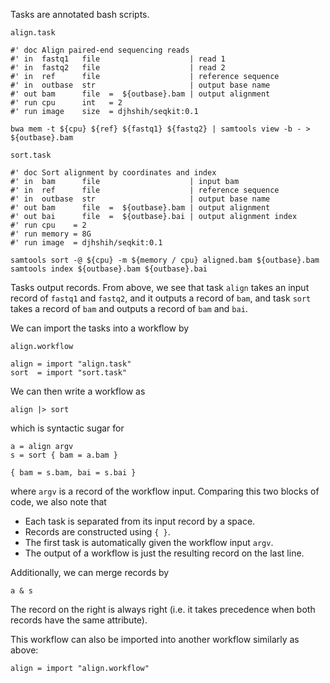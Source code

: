 Tasks are annotated bash scripts.

`align.task`
```{bash}
#' doc Align paired-end sequencing reads
#' in  fastq1   file                    | read 1
#' in  fastq2   file                    | read 2
#' in  ref      file                    | reference sequence
#' in  outbase  str                     | output base name
#' out bam      file  =  ${outbase}.bam | output alignment
#' run cpu      int   = 2
#' run image    size  = djhshih/seqkit:0.1

bwa mem -t ${cpu} ${ref} ${fastq1} ${fastq2} | samtools view -b - > ${outbase}.bam
```

`sort.task`
```{bash}
#' doc Sort alignment by coordinates and index
#' in  bam      file                    | input bam
#' in  ref      file                    | reference sequence
#' in  outbase  str                     | output base name
#' out bam      file  =  ${outbase}.bam | output alignment
#' out bai      file  =  ${outbase}.bai | output alignment index
#' run cpu    = 2
#' run memory = 8G
#' run image  = djhshih/seqkit:0.1

samtools sort -@ ${cpu} -m ${memory / cpu} aligned.bam ${outbase}.bam
samtools index ${outbase}.bam ${outbase}.bai
```

Tasks output records.
From above, we see that task `align` takes an input record of 
`fastq1` and `fastq2`, and it outputs a record of `bam`, and 
task `sort` takes a record of `bam` and outputs a record of `bam` and `bai`. 

We can import the tasks into a workflow by

`align.workflow`
```
align = import "align.task"
sort  = import "sort.task"
```

We can then write a workflow as
```
align |> sort
```
which is syntactic sugar for
```
a = align argv
s = sort { bam = a.bam }

{ bam = s.bam, bai = s.bai }
```
where `argv` is a record of the workflow input. Comparing this two blocks of code, we also note that

- Each task is separated from its input record by a space.
- Records are constructed using `{ }`.
- The first task is automatically given the workflow input `argv`.
- The output of a workflow is just the resulting record on the last line.

Additionally, we can merge records by
```
a & s
```
The record on the right is always right (i.e. it takes precedence when both records have the same attribute).

This workflow can also be imported into another workflow similarly as above:
```
align = import "align.workflow"
```
